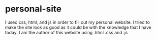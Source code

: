 # personal-site
I used css, html, and js in order to fill out my personal website. 
I tried to make the site look as good as it could be with the knowledge that I have today.
I am the author of this website using .html .css and .js 